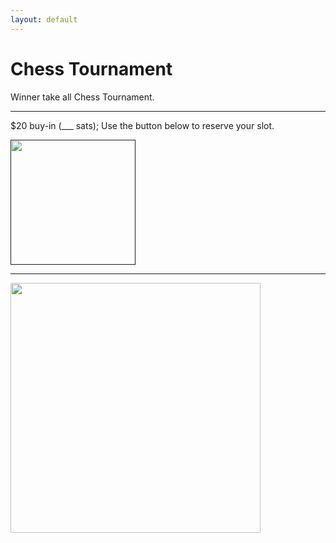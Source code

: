 ```yaml
---
layout: default
---
```


# Chess Tournament

Winner take all Chess Tournament. <br>

***

$20 buy-in (___ sats); Use the button below to reserve your slot.

<a href="" target="_blank"><img style="width:200px;" src="https://app.opennode.com/pay-with-bitcoin.svg"/></a>

*** 

<img align="center" width="400" src="https://www.jondomedia.com/tabconf/tabchess.jpg"><br>
